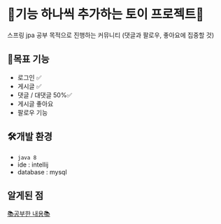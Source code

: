 # 🧸기능 하나씩 추가하는 토이 프로젝트🧸
스프링 jpa 공부 목적으로 진행하는 커뮤니티 (댓글과 팔로우, 좋아요에 집중할 것)

## 🥅목표 기능
- 로그인 ✅
- 게시글 ✅
- 댓글 / 대댓글 50%✅
- 게시글 좋아요
- 팔로우 기능

## 🛠개발 환경
- `java 8`
- ide : intellij
- database : mysql

## 알게된 점
[📚공부한 내용📚](/study.md)

